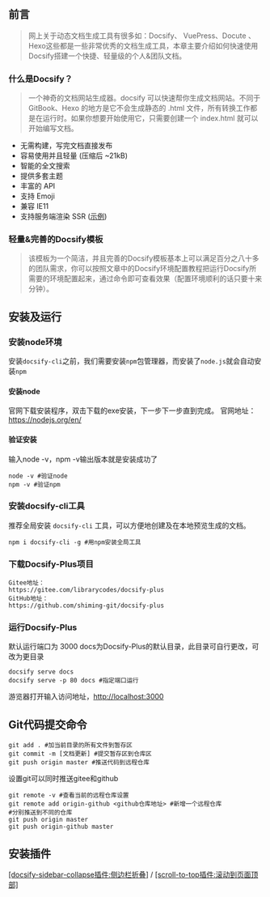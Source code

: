 
## 前言
> 网上关于动态文档生成工具有很多如：Docsify、 VuePress、Docute 、Hexo这些都是一些非常优秀的文档生成工具，本章主要介绍如何快速使用Docsify搭建一个快捷、轻量级的个人&团队文档。

### 什么是Docsify？
>一个神奇的文档网站生成器。docsify 可以快速帮你生成文档网站。不同于 GitBook、Hexo 的地方是它不会生成静态的 .html 文件，所有转换工作都是在运行时。如果你想要开始使用它，只需要创建一个 index.html 就可以开始编写文档。
- 无需构建，写完文档直接发布
- 容易使用并且轻量 (压缩后 ~21kB)
- 智能的全文搜索
- 提供多套主题
- 丰富的 API
- 支持 Emoji
- 兼容 IE11
- 支持服务端渲染 SSR ([示例](https://github.com/docsifyjs/docsify-ssr-demo))

### 轻量&完善的Docsify模板
>该模板为一个简洁，并且完善的Docsify模板基本上可以满足百分之八十多的团队需求，你可以按照文章中的Docsify环境配置教程把运行Docsify所需要的环境配置起来，通过命令即可查看效果（配置环境顺利的话只要十来分钟）。

## 安装及运行

### 安装node环境
安装`docsify-cli`之前，我们需要安装`npm`包管理器，而安装了`node.js`就会自动安装`npm`

#### 安装node
官网下载安装程序，双击下载的exe安装，下一步下一步直到完成。
官网地址：<https://nodejs.org/en/>

#### 验证安装
输入node -v，npm -v输出版本就是安装成功了
```
node -v #验证node
npm -v #验证npm
```

### 安装docsify-cli工具
推荐全局安装 `docsify-cli` 工具，可以方便地创建及在本地预览生成的文档。
```
npm i docsify-cli -g #用npm安装全局工具
```

### 下载Docsify-Plus项目
```
Gitee地址：
https://gitee.com/librarycodes/docsify-plus
GitHub地址：
https://github.com/shiming-git/docsify-plus
```

### 运行Docsify-Plus
默认运行端口为 3000  docs为Docsify-Plus的默认目录，此目录可自行更改，可改为更目录

```
docsify serve docs
docsify serve -p 80 docs #指定端口运行
```
游览器打开输入访问地址，[http://localhost:3000](http://localhost:3000)


## Git代码提交命令
```
git add . #加当前目录的所有文件到暂存区
git commit -m [文档更新] #提交暂存区到仓库区
git push origin master #推送代码到远程仓库
```
设置git可以同时推送gitee和github
```
git remote -v #查看当前的远程仓库设置
git remote add origin-github <github仓库地址> #新增一个远程仓库
#分别推送到不同的仓库
git push origin master
git push origin-github master
```

## 安装插件
[[docsify-sidebar-collapse插件:侧边栏折叠]](https://github.com/iPeng6/docsify-sidebar-collapse) / [[scroll-to-top插件:滚动到页面顶部]](https://gitee.com/zhangx_study/docsify-plugins)